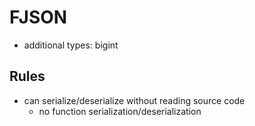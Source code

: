 # FJSON

- additional types: bigint

## Rules

- can serialize/deserialize without reading source code
  - no function serialization/deserialization
